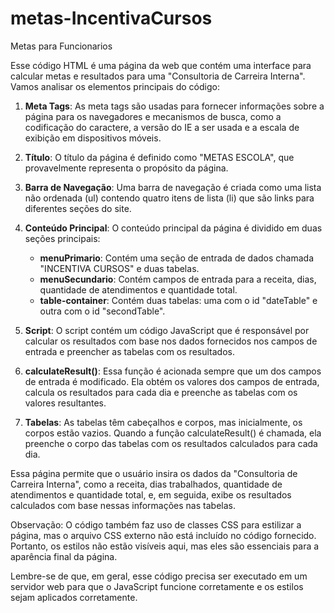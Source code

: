 # metas-IncentivaCursos
Metas para Funcionarios


Esse código HTML é uma página da web que contém uma interface para calcular metas e resultados para uma "Consultoria de Carreira Interna". Vamos analisar os elementos principais do código:

1. **Meta Tags**: As meta tags são usadas para fornecer informações sobre a página para os navegadores e mecanismos de busca, como a codificação do caractere, a versão do IE a ser usada e a escala de exibição em dispositivos móveis.

2. **Título**: O título da página é definido como "METAS ESCOLA", que provavelmente representa o propósito da página.

3. **Barra de Navegação**: Uma barra de navegação é criada como uma lista não ordenada (ul) contendo quatro itens de lista (li) que são links para diferentes seções do site.

4. **Conteúdo Principal**: O conteúdo principal da página é dividido em duas seções principais:
   - **menuPrimario**: Contém uma seção de entrada de dados chamada "INCENTIVA CURSOS" e duas tabelas.
   - **menuSecundario**: Contém campos de entrada para a receita, dias, quantidade de atendimentos e quantidade total.
   - **table-container**: Contém duas tabelas: uma com o id "dateTable" e outra com o id "secondTable".

5. **Script**: O script contém um código JavaScript que é responsável por calcular os resultados com base nos dados fornecidos nos campos de entrada e preencher as tabelas com os resultados.

6. **calculateResult()**: Essa função é acionada sempre que um dos campos de entrada é modificado. Ela obtém os valores dos campos de entrada, calcula os resultados para cada dia e preenche as tabelas com os valores resultantes.

7. **Tabelas**: As tabelas têm cabeçalhos e corpos, mas inicialmente, os corpos estão vazios. Quando a função calculateResult() é chamada, ela preenche o corpo das tabelas com os resultados calculados para cada dia.

Essa página permite que o usuário insira os dados da "Consultoria de Carreira Interna", como a receita, dias trabalhados, quantidade de atendimentos e quantidade total, e, em seguida, exibe os resultados calculados com base nessas informações nas tabelas.

Observação: O código também faz uso de classes CSS para estilizar a página, mas o arquivo CSS externo não está incluído no código fornecido. Portanto, os estilos não estão visíveis aqui, mas eles são essenciais para a aparência final da página.

Lembre-se de que, em geral, esse código precisa ser executado em um servidor web para que o JavaScript funcione corretamente e os estilos sejam aplicados corretamente.

